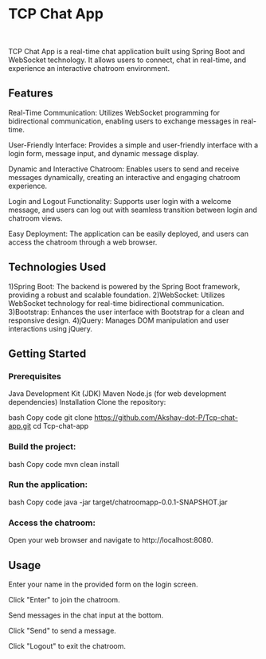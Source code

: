 <h1>TCP Chat App</h1>
<br>

TCP Chat App is a real-time chat application built using Spring Boot and WebSocket technology. It allows users to connect, chat in real-time, and experience an interactive chatroom environment.

<h2>Features</h2>

Real-Time Communication: Utilizes WebSocket programming for bidirectional communication, enabling users to exchange messages in real-time.

User-Friendly Interface: Provides a simple and user-friendly interface with a login form, message input, and dynamic message display.

Dynamic and Interactive Chatroom: Enables users to send and receive messages dynamically, creating an interactive and engaging chatroom experience.

Login and Logout Functionality: Supports user login with a welcome message, and users can log out with seamless transition between login and chatroom views.

Easy Deployment: The application can be easily deployed, and users can access the chatroom through a web browser.

<h2>Technologies Used</h2>
1)Spring Boot: The backend is powered by the Spring Boot framework, providing a robust and scalable foundation.
2)WebSocket: Utilizes WebSocket technology for real-time bidirectional communication.
3)Bootstrap: Enhances the user interface with Bootstrap for a clean and responsive design.
4)jQuery: Manages DOM manipulation and user interactions using jQuery.

<h2>Getting Started</h2>
<h3>Prerequisites</h3>
Java Development Kit (JDK)
Maven
Node.js (for web development dependencies)
Installation
Clone the repository:

bash
Copy code
git clone https://github.com/Akshay-dot-P/Tcp-chat-app.git
cd Tcp-chat-app

<h3>Build the project:</h3>

bash
Copy code
mvn clean install

<h3>Run the application:</h3>

bash
Copy code
java -jar target/chatroomapp-0.0.1-SNAPSHOT.jar

<h3>Access the chatroom:</h3>

Open your web browser and navigate to http://localhost:8080.

<h2>Usage</h2>
Enter your name in the provided form on the login screen.

Click "Enter" to join the chatroom.

Send messages in the chat input at the bottom.

Click "Send" to send a message.

Click "Logout" to exit the chatroom.

